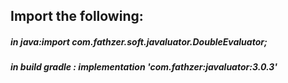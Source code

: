 ## Import the following:
##### in java:import com.fathzer.soft.javaluator.DoubleEvaluator;
##### in build gradle : implementation 'com.fathzer:javaluator:3.0.3'
